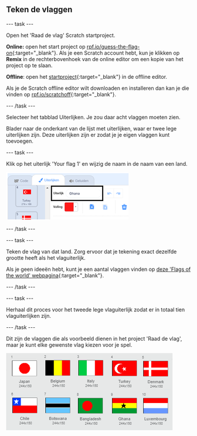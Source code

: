 ## Teken de vlaggen

--- task ---

Open het 'Raad de vlag' Scratch startproject.

**Online:** open het start project op [rpf.io/guess-the-flag-on](https://rpf.io/guess-the-flag-on){:target="_blank"}. Als je een Scratch account hebt, kun je klikken op **Remix** in de rechterbovenhoek van de online editor om een kopie van het project op te slaan.

**Offline**: open het [startproject](https://rpf.io/p/nl-NL/guess-the-flag-go){:target="_blank"} in de offline editor.

Als je de Scratch offline editor wilt downloaden en installeren dan kan je die vinden op [rpf.io/scratchoff](https://rpf.io/scratchoff){:target="_blank"}.

--- /task ---

Selecteer het tabblad Uiterlijken. Je zou daar acht vlaggen moeten zien.

Blader naar de onderkant van de lijst met uiterlijken, waar er twee lege uiterlijken zijn. Deze uiterlijken zijn er zodat je je eigen vlaggen kunt toevoegen.

--- task ---

Klik op het uiterlijk 'Your flag 1' en wijzig de naam in de naam van een land.

![Hernoem uiterlijk](images/rename-costume.png)

--- /task ---

--- task ---

Teken de vlag van dat land. Zorg ervoor dat je tekening exact dezelfde grootte heeft als het vlaguiterlijk.

Als je geen ideeën hebt, kunt je een aantal vlaggen vinden op [deze 'Flags of the world' webpagina](https://www.countries-ofthe-world.com/flags-of-the-world.html){:target="_blank"}.

--- /task ---

--- task ---

Herhaal dit proces voor het tweede lege vlaguiterlijk zodat er in totaal tien vlaguiterlijken zijn.

--- /task ---

Dit zijn de vlaggen die als voorbeeld dienen in het project 'Raad de vlag', maar je kunt elke gewenste vlag kiezen voor je spel.

![Alle vlaguiterlijken](images/all-costumes.png)
